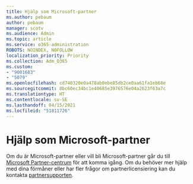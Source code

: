 ```yaml
---
title: Hjälp som Microsoft-partner
ms.author: pebaum
author: pebaum
manager: scotv
ms.audience: Admin
ms.topic: article
ms.service: o365-administration
ROBOTS: NOINDEX, NOFOLLOW
localization_priority: Priority
ms.collection: Adm_O365
ms.custom:
- "9001683"
- "5079"
ms.openlocfilehash: cd740320e0a478ab0ebe85db2ce0aa61fa1eb68e
ms.sourcegitcommit: 8bc60ec34bc1e40685e3976576e04a2623f63a7c
ms.translationtype: HT
ms.contentlocale: sv-SE
ms.lasthandoff: 04/15/2021
ms.locfileid: "51811726"
---
```

# <a name="help-as-a-microsoft-partner"></a>Hjälp som Microsoft-partner

Om du är Microsoft-partner eller vill bli Microsoft-partner går du till [Microsoft Partner-centrum](https://support.microsoft.com/help/4499930/partner-center-overview) för att komma igång. Om du behöver mer hjälp med dina förmåner eller har fler frågor om partnerlicensiering kan du kontakta [partnersupporten](https://aka.ms/partnersupport).
